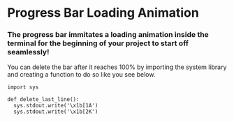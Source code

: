 # Progress Bar Loading Animation

### The progress bar immitates a loading animation inside the terminal for the beginning of your project to start off seamlessly!

You can delete the bar after it reaches 100% by importing the system library and creating a function to do so like you see below.

```
import sys

def delete_last_line():
  sys.stdout.write('\x1b[1A')
  sys.stdout.write('\x1b[2K')
```
